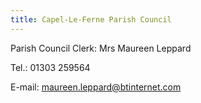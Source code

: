 ```yaml
---
title: Capel-Le-Ferne Parish Council
---
```


Parish Council Clerk: Mrs Maureen Leppard

Tel.: 01303 259564

E-mail: [maureen.leppard@btinternet.com](mailto:maureen.leppard@btinternet.com)
